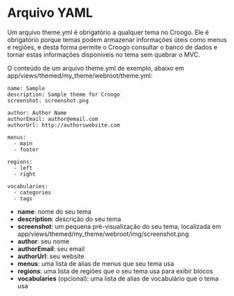 # Arquivo YAML

Um arquivo theme.yml é obrigatório a qualquer tema no Croogo. Ele é obrigatório porque temas podem armazenar informações úteis como menus e regiões, e desta forma permite o Croogo consultar o banco de dados e tornar estas informações disponíveis no tema sem quebrar o MVC.

O conteúdo de um arquivo theme.yml de exemplo, abaixo em app/views/themed/my\_theme/webroot/theme.yml:

    name: Sample
    description: Sample theme for Croogo
    screenshot: screenshot.png

    author: Author Name
    authorEmail: author@email.com
    authorUrl: http://authorswebsite.com

    menus:
      - main
      - footer

    regions:
      - left
      - right

    vocabularies:
      - categories
      - tags

* **name**: nome do seu tema
* **description**: descrição do seu tema
* **screenshot**: um pequena pré-visualização do seu tema, localizada em app/views/themed/my\_theme/webroot/img/screenshot.png
* **author**: seu nome
* **authorEmail**: seu email
* **authorUrl**: seu website
* **menus**: uma lista de alias de menus que seu tema usa
* **regions**: uma lista de regiões que o seu tema usa para exibir blocos
* **vocabularies** (opcional): uma lista de alias de vocabulário que o tema usa